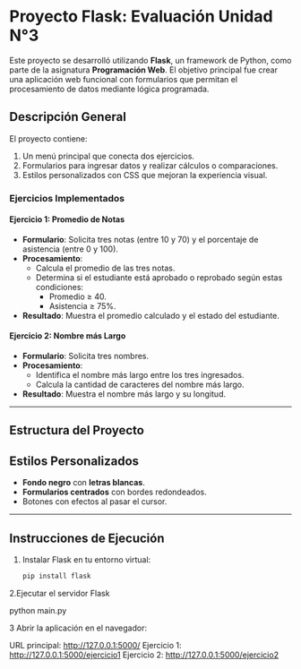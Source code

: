 # Proyecto Flask: Evaluación Unidad N°3

Este proyecto se desarrolló utilizando **Flask**, un framework de Python, como parte de la asignatura **Programación Web**. El objetivo principal fue crear una aplicación web funcional con formularios que permitan el procesamiento de datos mediante lógica programada.

## Descripción General
El proyecto contiene:
1. Un menú principal que conecta dos ejercicios.
2. Formularios para ingresar datos y realizar cálculos o comparaciones.
3. Estilos personalizados con CSS que mejoran la experiencia visual.

### Ejercicios Implementados

#### **Ejercicio 1: Promedio de Notas**
- **Formulario**: Solicita tres notas (entre 10 y 70) y el porcentaje de asistencia (entre 0 y 100).
- **Procesamiento**:
  - Calcula el promedio de las tres notas.
  - Determina si el estudiante está aprobado o reprobado según estas condiciones:
    - Promedio ≥ 40.
    - Asistencia ≥ 75%.
- **Resultado**: Muestra el promedio calculado y el estado del estudiante.

#### **Ejercicio 2: Nombre más Largo**
- **Formulario**: Solicita tres nombres.
- **Procesamiento**:
  - Identifica el nombre más largo entre los tres ingresados.
  - Calcula la cantidad de caracteres del nombre más largo.
- **Resultado**: Muestra el nombre más largo y su longitud.

---

## Estructura del Proyecto


## Estilos Personalizados
- **Fondo negro** con **letras blancas**.
- **Formularios centrados** con bordes redondeados.
- Botones con efectos al pasar el cursor.

---

## Instrucciones de Ejecución
1. Instalar Flask en tu entorno virtual:
   ```bash
   pip install flask
2.Ejecutar el servidor Flask

python main.py

3 Abrir la aplicación en el navegador:

URL principal: http://127.0.0.1:5000/
Ejercicio 1: http://127.0.0.1:5000/ejercicio1
Ejercicio 2: http://127.0.0.1:5000/ejercicio2


